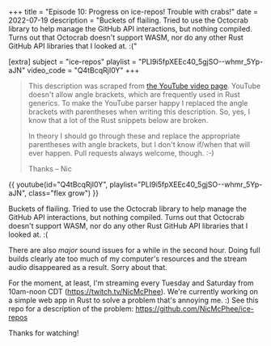 +++
title = "Episode 10: Progress on ice-repos! Trouble with crabs!"
date = 2022-07-19
description = "Buckets of flailing. Tried to use the Octocrab library to help manage the GitHub API interactions, but nothing compiled. Turns out that Octocrab doesn't support WASM, nor do any other Rust GitHub API libraries that I looked at. :("

[extra]
subject = "ice-repos"
playlist = "PLI9i5fpXEEc40_5gjSO--whmr_5Yp-aJN"
video_code = "Q4tBcqRjI0Y"
+++

> This description was scraped from
> [the YouTube video page](https://www.youtube.com/watch?v=Q4tBcqRjI0Y&list=PLI9i5fpXEEc40_5gjSO--whmr_5Yp-aJN).
> YouTube doesn't allow angle brackets, which are frequently used
> in Rust generics. To make the YouTube parser happy I replaced the
> angle brackets with parentheses when writing this description.
> So, yes, I know that a lot of the Rust snippets below are broken.
>
> In theory I should go through these and replace
> the appropriate parentheses with angle brackets, but I don't
> know if/when that will ever happen. Pull requests always
> welcome, though. :-)
>
> Thanks – Nic

<div>
 {{ 
    youtube(id="Q4tBcqRjI0Y", playlist="PLI9i5fpXEEc40_5gjSO--whmr_5Yp-aJN", class="flex grow")
 }} 
</div>

Buckets of flailing. Tried to use the Octocrab library to help manage the GitHub API interactions, but nothing compiled. Turns out that Octocrab doesn't support WASM, nor do any other Rust GitHub API libraries that I looked at. :(

There are also _major_ sound issues for a while in the second hour. Doing full builds clearly ate too much of my computer's resources and the stream audio disappeared as a result. Sorry about that.

For the moment, at least, I'm streaming every Tuesday and Saturday from 10am-noon CDT (https://twitch.tv/NicMcPhee). We're currently working on a simple web app in Rust to solve a problem that's annoying me. :) See this repo for a description of the problem: https://github.com/NicMcPhee/ice-repos

Thanks for watching!

